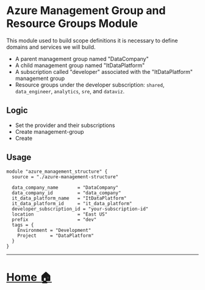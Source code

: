 # Azure Management Group and Resource Groups Module

This module used to build scope definitions it is necessary to define domains and services we will build.
- A parent management group named "DataCompany"
- A child management group named "ItDataPlatform"
- A subscription called "developer" associated with the "ItDataPlatform" management group
- Resource groups under the developer subscription: `shared`, `data_engineer`, `analytics`, `sre`, and `dataviz`.

## Logic

- Set the provider and their subscriptions
- Create management-group
- Create 

## Usage

```hcl
module "azure_management_structure" {
  source = "./azure-management-structure"

  data_company_name       = "DataCompany"
  data_company_id         = "data_company"
  it_data_platform_name   = "ItDataPlatform"
  it_data_platform_id     = "it_data_platform"
  developer_subscription_id = "your-subscription-id"
  location                = "East US"
  prefix                  = "dev"
  tags = {
    Environment = "Development"
    Project     = "DataPlatform"
  }
}
```

---

# [Home :house:](https://github.com/Ratarca/azure-dlake)